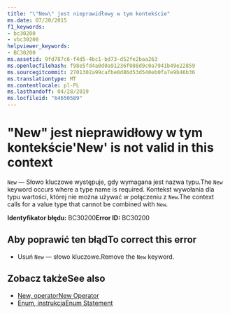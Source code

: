 ```yaml
---
title: "\"New\" jest nieprawidłowy w tym kontekście"
ms.date: 07/20/2015
f1_keywords:
- bc30200
- vbc30200
helpviewer_keywords:
- BC30200
ms.assetid: 9fd787c6-f4d5-4bc1-bd73-d52fe2baa263
ms.openlocfilehash: f98e5fd4a0d0a91236f088d9c0a7941b49e22859
ms.sourcegitcommit: 2701302a99cafbe0d86d53d540eb0fa7e9b46b36
ms.translationtype: MT
ms.contentlocale: pl-PL
ms.lasthandoff: 04/28/2019
ms.locfileid: "64650589"
---
```

# <a name="new-is-not-valid-in-this-context"></a><span data-ttu-id="08e07-102">"New" jest nieprawidłowy w tym kontekście</span><span class="sxs-lookup"><span data-stu-id="08e07-102">'New' is not valid in this context</span></span>
<span data-ttu-id="08e07-103">`New` — Słowo kluczowe występuje, gdy wymagana jest nazwa typu.</span><span class="sxs-lookup"><span data-stu-id="08e07-103">The `New` keyword occurs where a type name is required.</span></span> <span data-ttu-id="08e07-104">Kontekst wywołania dla typu wartości, której nie można używać w połączeniu z `New`.</span><span class="sxs-lookup"><span data-stu-id="08e07-104">The context calls for a value type that cannot be combined with `New`.</span></span>  
  
 <span data-ttu-id="08e07-105">**Identyfikator błędu:** BC30200</span><span class="sxs-lookup"><span data-stu-id="08e07-105">**Error ID:** BC30200</span></span>  
  
## <a name="to-correct-this-error"></a><span data-ttu-id="08e07-106">Aby poprawić ten błąd</span><span class="sxs-lookup"><span data-stu-id="08e07-106">To correct this error</span></span>  
  
- <span data-ttu-id="08e07-107">Usuń `New` — słowo kluczowe.</span><span class="sxs-lookup"><span data-stu-id="08e07-107">Remove the `New` keyword.</span></span>  
  
## <a name="see-also"></a><span data-ttu-id="08e07-108">Zobacz także</span><span class="sxs-lookup"><span data-stu-id="08e07-108">See also</span></span>

- [<span data-ttu-id="08e07-109">New, operator</span><span class="sxs-lookup"><span data-stu-id="08e07-109">New Operator</span></span>](../../visual-basic/language-reference/operators/new-operator.md)
- [<span data-ttu-id="08e07-110">Enum, instrukcja</span><span class="sxs-lookup"><span data-stu-id="08e07-110">Enum Statement</span></span>](../../visual-basic/language-reference/statements/enum-statement.md)
